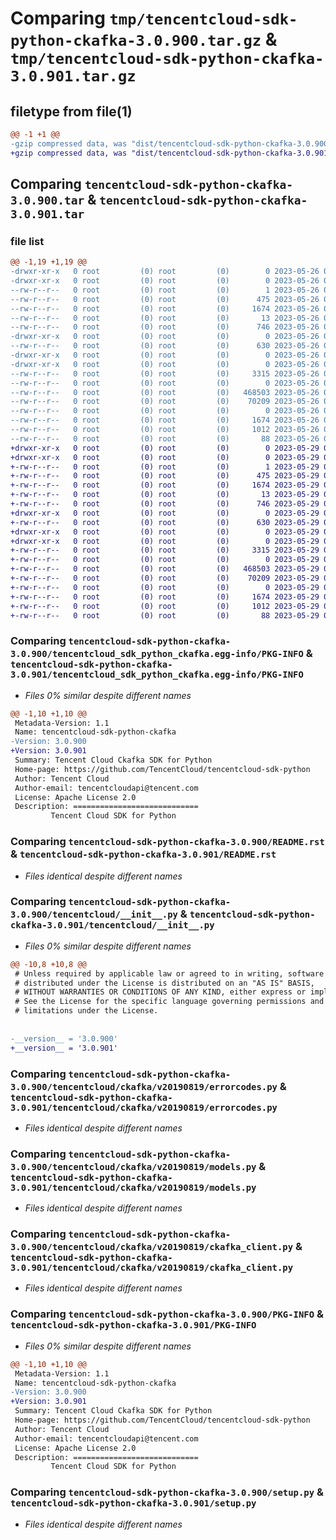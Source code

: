 # Comparing `tmp/tencentcloud-sdk-python-ckafka-3.0.900.tar.gz` & `tmp/tencentcloud-sdk-python-ckafka-3.0.901.tar.gz`

## filetype from file(1)

```diff
@@ -1 +1 @@
-gzip compressed data, was "dist/tencentcloud-sdk-python-ckafka-3.0.900.tar", last modified: Fri May 26 02:14:08 2023, max compression
+gzip compressed data, was "dist/tencentcloud-sdk-python-ckafka-3.0.901.tar", last modified: Mon May 29 02:22:59 2023, max compression
```

## Comparing `tencentcloud-sdk-python-ckafka-3.0.900.tar` & `tencentcloud-sdk-python-ckafka-3.0.901.tar`

### file list

```diff
@@ -1,19 +1,19 @@
-drwxr-xr-x   0 root         (0) root         (0)        0 2023-05-26 02:14:08.000000 tencentcloud-sdk-python-ckafka-3.0.900/
-drwxr-xr-x   0 root         (0) root         (0)        0 2023-05-26 02:14:08.000000 tencentcloud-sdk-python-ckafka-3.0.900/tencentcloud_sdk_python_ckafka.egg-info/
--rw-r--r--   0 root         (0) root         (0)        1 2023-05-26 02:14:08.000000 tencentcloud-sdk-python-ckafka-3.0.900/tencentcloud_sdk_python_ckafka.egg-info/dependency_links.txt
--rw-r--r--   0 root         (0) root         (0)      475 2023-05-26 02:14:08.000000 tencentcloud-sdk-python-ckafka-3.0.900/tencentcloud_sdk_python_ckafka.egg-info/SOURCES.txt
--rw-r--r--   0 root         (0) root         (0)     1674 2023-05-26 02:14:08.000000 tencentcloud-sdk-python-ckafka-3.0.900/tencentcloud_sdk_python_ckafka.egg-info/PKG-INFO
--rw-r--r--   0 root         (0) root         (0)       13 2023-05-26 02:14:08.000000 tencentcloud-sdk-python-ckafka-3.0.900/tencentcloud_sdk_python_ckafka.egg-info/top_level.txt
--rw-r--r--   0 root         (0) root         (0)      746 2023-05-26 02:14:08.000000 tencentcloud-sdk-python-ckafka-3.0.900/README.rst
-drwxr-xr-x   0 root         (0) root         (0)        0 2023-05-26 02:14:08.000000 tencentcloud-sdk-python-ckafka-3.0.900/tencentcloud/
--rw-r--r--   0 root         (0) root         (0)      630 2023-05-26 02:14:08.000000 tencentcloud-sdk-python-ckafka-3.0.900/tencentcloud/__init__.py
-drwxr-xr-x   0 root         (0) root         (0)        0 2023-05-26 02:14:08.000000 tencentcloud-sdk-python-ckafka-3.0.900/tencentcloud/ckafka/
-drwxr-xr-x   0 root         (0) root         (0)        0 2023-05-26 02:14:08.000000 tencentcloud-sdk-python-ckafka-3.0.900/tencentcloud/ckafka/v20190819/
--rw-r--r--   0 root         (0) root         (0)     3315 2023-05-26 02:14:08.000000 tencentcloud-sdk-python-ckafka-3.0.900/tencentcloud/ckafka/v20190819/errorcodes.py
--rw-r--r--   0 root         (0) root         (0)        0 2023-05-26 02:14:08.000000 tencentcloud-sdk-python-ckafka-3.0.900/tencentcloud/ckafka/v20190819/__init__.py
--rw-r--r--   0 root         (0) root         (0)   468503 2023-05-26 02:14:08.000000 tencentcloud-sdk-python-ckafka-3.0.900/tencentcloud/ckafka/v20190819/models.py
--rw-r--r--   0 root         (0) root         (0)    70209 2023-05-26 02:14:08.000000 tencentcloud-sdk-python-ckafka-3.0.900/tencentcloud/ckafka/v20190819/ckafka_client.py
--rw-r--r--   0 root         (0) root         (0)        0 2023-05-26 02:14:08.000000 tencentcloud-sdk-python-ckafka-3.0.900/tencentcloud/ckafka/__init__.py
--rw-r--r--   0 root         (0) root         (0)     1674 2023-05-26 02:14:08.000000 tencentcloud-sdk-python-ckafka-3.0.900/PKG-INFO
--rw-r--r--   0 root         (0) root         (0)     1012 2023-05-26 02:14:08.000000 tencentcloud-sdk-python-ckafka-3.0.900/setup.py
--rw-r--r--   0 root         (0) root         (0)       88 2023-05-26 02:14:08.000000 tencentcloud-sdk-python-ckafka-3.0.900/setup.cfg
+drwxr-xr-x   0 root         (0) root         (0)        0 2023-05-29 02:22:59.000000 tencentcloud-sdk-python-ckafka-3.0.901/
+drwxr-xr-x   0 root         (0) root         (0)        0 2023-05-29 02:22:59.000000 tencentcloud-sdk-python-ckafka-3.0.901/tencentcloud_sdk_python_ckafka.egg-info/
+-rw-r--r--   0 root         (0) root         (0)        1 2023-05-29 02:22:59.000000 tencentcloud-sdk-python-ckafka-3.0.901/tencentcloud_sdk_python_ckafka.egg-info/dependency_links.txt
+-rw-r--r--   0 root         (0) root         (0)      475 2023-05-29 02:22:59.000000 tencentcloud-sdk-python-ckafka-3.0.901/tencentcloud_sdk_python_ckafka.egg-info/SOURCES.txt
+-rw-r--r--   0 root         (0) root         (0)     1674 2023-05-29 02:22:59.000000 tencentcloud-sdk-python-ckafka-3.0.901/tencentcloud_sdk_python_ckafka.egg-info/PKG-INFO
+-rw-r--r--   0 root         (0) root         (0)       13 2023-05-29 02:22:59.000000 tencentcloud-sdk-python-ckafka-3.0.901/tencentcloud_sdk_python_ckafka.egg-info/top_level.txt
+-rw-r--r--   0 root         (0) root         (0)      746 2023-05-29 02:22:58.000000 tencentcloud-sdk-python-ckafka-3.0.901/README.rst
+drwxr-xr-x   0 root         (0) root         (0)        0 2023-05-29 02:22:59.000000 tencentcloud-sdk-python-ckafka-3.0.901/tencentcloud/
+-rw-r--r--   0 root         (0) root         (0)      630 2023-05-29 02:22:58.000000 tencentcloud-sdk-python-ckafka-3.0.901/tencentcloud/__init__.py
+drwxr-xr-x   0 root         (0) root         (0)        0 2023-05-29 02:22:59.000000 tencentcloud-sdk-python-ckafka-3.0.901/tencentcloud/ckafka/
+drwxr-xr-x   0 root         (0) root         (0)        0 2023-05-29 02:22:59.000000 tencentcloud-sdk-python-ckafka-3.0.901/tencentcloud/ckafka/v20190819/
+-rw-r--r--   0 root         (0) root         (0)     3315 2023-05-29 02:22:58.000000 tencentcloud-sdk-python-ckafka-3.0.901/tencentcloud/ckafka/v20190819/errorcodes.py
+-rw-r--r--   0 root         (0) root         (0)        0 2023-05-29 02:22:58.000000 tencentcloud-sdk-python-ckafka-3.0.901/tencentcloud/ckafka/v20190819/__init__.py
+-rw-r--r--   0 root         (0) root         (0)   468503 2023-05-29 02:22:58.000000 tencentcloud-sdk-python-ckafka-3.0.901/tencentcloud/ckafka/v20190819/models.py
+-rw-r--r--   0 root         (0) root         (0)    70209 2023-05-29 02:22:58.000000 tencentcloud-sdk-python-ckafka-3.0.901/tencentcloud/ckafka/v20190819/ckafka_client.py
+-rw-r--r--   0 root         (0) root         (0)        0 2023-05-29 02:22:58.000000 tencentcloud-sdk-python-ckafka-3.0.901/tencentcloud/ckafka/__init__.py
+-rw-r--r--   0 root         (0) root         (0)     1674 2023-05-29 02:22:59.000000 tencentcloud-sdk-python-ckafka-3.0.901/PKG-INFO
+-rw-r--r--   0 root         (0) root         (0)     1012 2023-05-29 02:22:58.000000 tencentcloud-sdk-python-ckafka-3.0.901/setup.py
+-rw-r--r--   0 root         (0) root         (0)       88 2023-05-29 02:22:59.000000 tencentcloud-sdk-python-ckafka-3.0.901/setup.cfg
```

### Comparing `tencentcloud-sdk-python-ckafka-3.0.900/tencentcloud_sdk_python_ckafka.egg-info/PKG-INFO` & `tencentcloud-sdk-python-ckafka-3.0.901/tencentcloud_sdk_python_ckafka.egg-info/PKG-INFO`

 * *Files 0% similar despite different names*

```diff
@@ -1,10 +1,10 @@
 Metadata-Version: 1.1
 Name: tencentcloud-sdk-python-ckafka
-Version: 3.0.900
+Version: 3.0.901
 Summary: Tencent Cloud Ckafka SDK for Python
 Home-page: https://github.com/TencentCloud/tencentcloud-sdk-python
 Author: Tencent Cloud
 Author-email: tencentcloudapi@tencent.com
 License: Apache License 2.0
 Description: ============================
         Tencent Cloud SDK for Python
```

### Comparing `tencentcloud-sdk-python-ckafka-3.0.900/README.rst` & `tencentcloud-sdk-python-ckafka-3.0.901/README.rst`

 * *Files identical despite different names*

### Comparing `tencentcloud-sdk-python-ckafka-3.0.900/tencentcloud/__init__.py` & `tencentcloud-sdk-python-ckafka-3.0.901/tencentcloud/__init__.py`

 * *Files 0% similar despite different names*

```diff
@@ -10,8 +10,8 @@
 # Unless required by applicable law or agreed to in writing, software
 # distributed under the License is distributed on an "AS IS" BASIS,
 # WITHOUT WARRANTIES OR CONDITIONS OF ANY KIND, either express or implied.
 # See the License for the specific language governing permissions and
 # limitations under the License.
 
 
-__version__ = '3.0.900'
+__version__ = '3.0.901'
```

### Comparing `tencentcloud-sdk-python-ckafka-3.0.900/tencentcloud/ckafka/v20190819/errorcodes.py` & `tencentcloud-sdk-python-ckafka-3.0.901/tencentcloud/ckafka/v20190819/errorcodes.py`

 * *Files identical despite different names*

### Comparing `tencentcloud-sdk-python-ckafka-3.0.900/tencentcloud/ckafka/v20190819/models.py` & `tencentcloud-sdk-python-ckafka-3.0.901/tencentcloud/ckafka/v20190819/models.py`

 * *Files identical despite different names*

### Comparing `tencentcloud-sdk-python-ckafka-3.0.900/tencentcloud/ckafka/v20190819/ckafka_client.py` & `tencentcloud-sdk-python-ckafka-3.0.901/tencentcloud/ckafka/v20190819/ckafka_client.py`

 * *Files identical despite different names*

### Comparing `tencentcloud-sdk-python-ckafka-3.0.900/PKG-INFO` & `tencentcloud-sdk-python-ckafka-3.0.901/PKG-INFO`

 * *Files 0% similar despite different names*

```diff
@@ -1,10 +1,10 @@
 Metadata-Version: 1.1
 Name: tencentcloud-sdk-python-ckafka
-Version: 3.0.900
+Version: 3.0.901
 Summary: Tencent Cloud Ckafka SDK for Python
 Home-page: https://github.com/TencentCloud/tencentcloud-sdk-python
 Author: Tencent Cloud
 Author-email: tencentcloudapi@tencent.com
 License: Apache License 2.0
 Description: ============================
         Tencent Cloud SDK for Python
```

### Comparing `tencentcloud-sdk-python-ckafka-3.0.900/setup.py` & `tencentcloud-sdk-python-ckafka-3.0.901/setup.py`

 * *Files identical despite different names*

